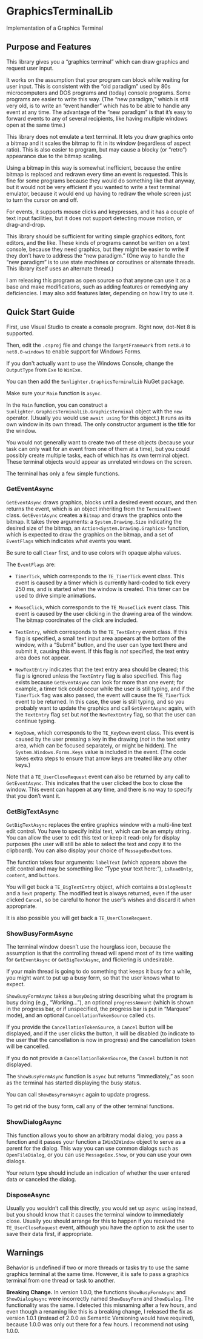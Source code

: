 <!-- -*- coding: utf-8; fill-column: 118 -*- -->

# GraphicsTerminalLib
Implementation of a Graphics Terminal

## Purpose and Features

This library gives you a &ldquo;graphics terminal&rdquo; which can draw graphics and request user input.

It works on the assumption that your program can block while waiting for user input. This is consistent with the
&ldquo;old paradigm&rdquo; used by 80s microcomputers and DOS programs and (today) console programs. Some programs are
easier to write this way. (The &ldquo;new paradigm,&rdquo; which is still very old, is to write an &ldquo;event
handler&rdquo; which has to be able to handle any event at any time. The advantage of the &ldquo;new paradigm&rdquo;
is that it&rsquo;s easy to forward events to any of several recipients, like having multiple windows open at the same
time.)

This library does not emulate a text terminal. It lets you draw graphics onto a bitmap and it scales the bitmap to fit
in its window (regardless of aspect ratio). This is also easier to program, but may cause a blocky (or
&ldquo;retro&rdquo;) appearance due to the bitmap scaling.

Using a bitmap in this way is somewhat inefficient, because the entire bitmap is replaced and redrawn every time an
event is requested. This is fine for some programs because they would do something like that anyway, but it would not
be very efficient if you wanted to write a text terminal emulator, because it would end up having to redraw the whole
screen just to turn the cursor on and off.

For events, it supports mouse clicks and keypresses, and it has a couple of text input facilities, but it does not
support detecting mouse motion, or drag-and-drop.

This library should be sufficient for writing simple graphics editors, font editors, and the like. These kinds of
programs cannot be written on a text console, because they need graphics, but they might be easier to write if they
don&rsquo;t have to address the &ldquo;new paradigm.&rdquo; (One way to handle the &ldquo;new paradigm&rdquo; is to
use state machines or coroutines or alternate threads. This library itself uses an alternate thread.)

I am releasing this program as open source so that anyone can use it as a base and make modifications, such as adding
features or remedying any deficiencies. I may also add features later, depending on how I try to use it.

## Quick Start Guide

First, use Visual Studio to create a console program. Right now, dot-Net 8 is supported.

Then, edit the `.csproj` file and change the `TargetFramework` from `net8.0` to `net8.0-windows` to enable support for
Windows Forms.

If you don't actually want to use the Windows Console, change the `OutputType` from `Exe` to `WinExe`.

You can then add the `Sunlighter.GraphicsTerminalLib` NuGet package.

Make sure your `Main` function is `async`.

In the `Main` function, you can construct a `Sunlighter.GraphicsTerminalLib.GraphicsTerminal` object with the `new`
operator. (Usually you would use `await using` for this object.) It runs as its own window in its own thread. The
only constructor argument is the title for the window.

You would not generally want to create two of these objects (because your task can only wait for an event from one of
them at a time), but you could possibly create multiple tasks, each of which has its own terminal object. These
terminal objects would appear as unrelated windows on the screen.

The terminal has only a few simple functions.

### GetEventAsync

`GetEventAsync` draws graphics, blocks until a desired event occurs, and then returns the event, which is an object
inheriting from the `TerminalEvent` class. `GetEventAsync` creates a `Bitmap` and draws the graphics onto the
bitmap. It takes three arguments: a `System.Drawing.Size` indicating the desired size of the bitmap, an
`Action<System.Drawing.Graphics>` function, which is expected to draw the graphics on the bitmap, and a set of
`EventFlags` which indicates what events you want.

Be sure to call <code>Clear</code> first, and to use colors with opaque alpha values.

The `EventFlags` are:

* `TimerTick`, which corresponds to the `TE_TimerTick` event class. This event is caused by a timer which is currently
hard-coded to tick every 250 ms, and is started when the window is created. This timer can be used to drive simple
animations.

* `MouseClick`, which corresponds to the `TE_MouseClick` event class. This event is caused by the user clicking in the
drawing area of the window. The bitmap coordinates of the click are included.

* `TextEntry`, which corresponds to the `TE_TextEntry` event class. If this flag is specified, a small text input area
appears at the bottom of the window, with a &ldquo;Submit&rdquo; button, and the user can type text there and submit
it, causing this event. If this flag is *not* specified, the text entry area does not appear.

* `NewTextEntry` indicates that the text entry area should be cleared; this flag is ignored unless the `TextEntry`
flag is also specified. This flag exists because `GetEventAsync` can look for more than one event; for example, a
timer tick could occur while the user is still typing, and if the `TimerTick` flag was also passed, the event will
cause the `TE_TimerTick` event to be returned. In this case, the user is still typing, and so you probably want to
update the graphics and call `GetEventAsync` again, with the `TextEntry` flag set but *not* the `NewTextEntry` flag,
so that the user can continue typing.

* `KeyDown`, which corresponds to the `TE_KeyDown` event class. This event is caused by the user pressing a key in the
drawing (*not* in the text entry area, which can be focused separately, or might be hidden).  The
`System.Windows.Forms.Keys` value is included in the event. (The code takes extra steps to ensure that arrow keys are
treated like any other keys.)

Note that a `TE_UserCloseRequest` event can also be returned by any call to `GetEventAsync`. This indicates that the
user clicked the box to close the window. This event can happen at any time, and there is no way to specify that you
don&rsquo;t want it.

### GetBigTextAsync

`GetBigTextAsync` replaces the entire graphics window with a multi-line text edit control. You have to specify initial
text, which can be an empty string. You can allow the user to edit this text or keep it read-only for display purposes
(the user will still be able to select the text and copy it to the clipboard). You can also display your choice of
`MessageBoxButtons`.

The function takes four arguments: `labelText` (which appears above the edit control and may be something like
&ldquo;Type your text here:&rdquo;), `isReadOnly`, `content`, and `buttons`.

You will get back a `TE_BigTextEntry` object, which contains a `DialogResult` and a `Text` property.  The modified
text is always returned, even if the user clicked `Cancel`, so be careful to honor the user&rsquo;s wishes and discard
it when appropriate.

It is also possible you will get back a `TE_UserCloseRequest`.

### ShowBusyFormAsync

The terminal window doesn&rsquo;t use the hourglass icon, because the assumption is that the controlling thread will
spend most of its time waiting for `GetEventAsync` or `GetBigTextAsync`, and flickering is undesirable.

If your main thread is going to do something that keeps it busy for a while, you might want to put up a busy form, so
that the user knows what to expect.

`ShowBusyFormAsync` takes a `busyDoing` string describing what the program is busy doing (e.g.,
&ldquo;Working...&rdquo;), an optional `progressAmount` (which is shown in the progress bar, or if unspecified, the
progress bar is put in &ldquo;Marquee&rdquo; mode), and an optional `CancellationTokenSource` called `cts`.

If you provide the `CancellationTokenSource`, a `Cancel` button will be displayed, and if the user clicks the button,
it will be disabled (to indicate to the user that the cancellation is now in progress) and the cancellation token will
be cancelled.

If you do not provide a `CancellationTokenSource`, the `Cancel` button is not displayed.

The `ShowBusyFormAsync` function is `async` but returns &ldquo;immediately,&rdquo; as soon as the terminal has started
displaying the busy status.

You can call `ShowBusyFormAsync` again to update progress.

To get rid of the busy form, call any of the other terminal functions.

### ShowDialogAsync

This function allows you to show an arbitrary modal dialog; you pass a function and it passes your function a
`IWin32Window` object to serve as a parent for the dialog. This way you can use common dialogs such as
`OpenFileDialog`, or you can use `MessageBox.Show`, or you can use your own dialogs.

Your return type should include an indication of whether the user entered data or canceled the dialog.

### DisposeAsync

Usually you wouldn&rsquo;t call this directly, you would set up `async using` instead, but you should know that it
causes the terminal window to immediately close. Usually you should arrange for this to happen if you received the
`TE_UserCloseRequest` event, although you have the option to ask the user to save their data first, if appropriate.

## Warnings

Behavior is undefined if two or more threads or tasks try to use the same graphics terminal at the same time. However,
it is safe to pass a graphics terminal from one thread or task to another.

**Breaking Change.** In version 1.0.0, the functions `ShowBusyFormAsync` and `ShowDialogAsync` were incorrectly named
`ShowBusyForm` and `ShowDialog`. The functionality was the same. I detected this misnaming after a few hours, and even
though a renaming like this is a breaking change, I released the fix as version 1.0.1 (instead of 2.0.0 as Semantic
Versioning would have required), because 1.0.0 was only out there for a few hours. I recommend not using 1.0.0.
